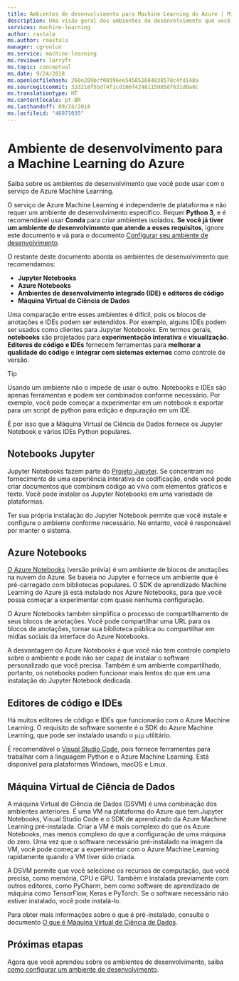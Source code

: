 ```yaml
---
title: Ambientes de desenvolvimento para Machine Learning do Azure | Microsoft Docs
description: Uma visão geral dos ambientes de desenvolvimento que você pode usar com o serviço de Azure Machine Learning. O Python 3 é o único requisito para o seu ambiente de desenvolvimento, mas é recomendável usar também os ambientes do Conda. Para o desenvolvimento de ferramentas, é recomendável Jupyter Notebooks, Azure Notebooks e editores IDE/código.
services: machine-learning
author: rastala
ms.author: roastala
manager: cgronlun
ms.service: machine-learning
ms.reviewer: larryfr
ms.topic: conceptual
ms.date: 9/24/2018
ms.openlocfilehash: 260e209bcf00396ee545851684038578c4fd148a
ms.sourcegitcommit: 32d218f5bd74f1cd106f4248115985df631d0a8c
ms.translationtype: HT
ms.contentlocale: pt-BR
ms.lasthandoff: 09/24/2018
ms.locfileid: "46971035"
---
```

# <a name="development-environment-for-azure-machine-learning"></a>Ambiente de desenvolvimento para a Machine Learning do Azure 

Saiba sobre os ambientes de desenvolvimento que você pode usar com o serviço de Azure Machine Learning. 

O serviço de Azure Machine Learning é independente de plataforma e não requer um ambiente de desenvolvimento específico. Requer __Python 3__, e é recomendável usar __Conda__ para criar ambientes isolados. __Se você já tiver um ambiente de desenvolvimento que atende a esses requisitos__, ignore este documento e vá para o documento [Configurar seu ambiente de desenvolvimento](how-to-configure-environment.md).

O restante deste documento aborda os ambientes de desenvolvimento que recomendamos:

* __Jupyter Notebooks__
* __Azure Notebooks__
* __Ambientes de desenvolvimento integrado (IDE) e editores de código__
* __Máquina Virtual de Ciência de Dados__

Uma comparação entre esses ambientes é difícil, pois os blocos de anotações e IDEs podem ser estendidos. Por exemplo, alguns IDEs podem ser usados como clientes para Jupyter Notebooks. Em termos gerais, __notebooks__ são projetados para __experimentação interativa__ e __visualização__. __Editores de código e IDEs__ fornecem ferramentas para __melhorar a qualidade do código__ e __integrar com sistemas externos__ como controle de versão.

> [!TIP]
> Usando um ambiente não o impede de usar o outro. Notebooks e IDEs são apenas ferramentas e podem ser combinados conforme necessário. Por exemplo, você pode começar a experimentar em um notebook e exportar para um script de python para edição e depuração em um IDE.
>
> É por isso que a Máquina Virtual de Ciência de Dados fornece os Jupyter Notebook e vários IDEs Python populares.

## <a name="jupyter-notebooks"></a>Notebooks Jupyter

Jupyter Notebooks fazem parte do [Projeto Jupyter](https://jupyter.org/). Se concentram no fornecimento de uma experiência interativa de codificação, onde você pode criar documentos que combinam código ao vivo com elementos gráficos e texto. Você pode instalar os Jupyter Notebooks em uma variedade de plataformas.

Ter sua própria instalação do Jupyter Notebook permite que você instale e configure o ambiente conforme necessário. No entanto, você é responsável por manter o sistema.

## <a name="azure-notebooks"></a>Azure Notebooks

[O Azure Notebooks](https://notebooks.azure.com) (versão prévia) é um ambiente de blocos de anotações na nuvem do Azure. Se baseia no Jupyter e fornece um ambiente que é pré-carregado com bibliotecas populares. O SDK de aprendizado Machine Learning do Azure já está instalado nos Azure Notebooks, para que você possa começar a experimentar com quase nenhuma configuração.

O Azure Notebooks também simplifica o processo de compartilhamento de seus blocos de anotações. Você pode compartilhar uma URL para os blocos de anotações, tornar sua biblioteca pública ou compartilhar em mídias sociais da interface do Azure Notebooks.

A desvantagem do Azure Notebooks é que você não tem controle completo sobre o ambiente e pode não ser capaz de instalar o software personalizado que você precisa. Também é um ambiente compartilhado, portanto, os notebooks podem funcionar mais lentos do que em uma instalação do Jupyter Notebook dedicada.

## <a name="ides-and-code-editors"></a>Editores de código e IDEs

Há muitos editores de código e IDEs que funcionarão com o Azure Machine Learning. O requisito de software somente é o SDK do Azure Machine Learning, que pode ser instalado usando o `pip` utilitário.

É recomendável o [Visual Studio Code](https://code.visualstudio.com/), pois fornece ferramentas para trabalhar com a linguagem Python e o Azure Machine Learning. Está disponível para plataformas Windows, macOS e Linux.

## <a name="data-science-virtual-machine"></a>Máquina Virtual de Ciência de Dados

A máquina Virtual de Ciência de Dados (DSVM) é uma combinação dos ambientes anteriores. É uma VM na plataforma do Azure que tem Jupyter Notebooks, Visual Studio Code e o SDK de aprendizado da Azure Machine Learning pré-instalada. Criar a VM é mais complexo do que os Azure Notebooks, mas menos complexo do que a configuração de uma máquina do zero. Uma vez que o software necessário pré-instalado na imagem da VM, você pode começar a experimentar com o Azure Machine Learning rapidamente quando a VM tiver sido criada.

A DSVM permite que você selecione os recursos de computação, que você precisa, como memória, CPU e GPU. Também é instalada previamente com outros editores, como PyCharm, bem como software de aprendizado de máquina como TensorFlow, Keras e PyTorch. Se o software necessário não estiver instalado, você pode instalá-lo.

Para obter mais informações sobre o que é pré-instalado, consulte o documento [O que é Máquina Virtual de Ciência de Dados](../data-science-virtual-machine/overview.md).

## <a name="next-steps"></a>Próximas etapas

Agora que você aprendeu sobre os ambientes de desenvolvimento, saiba [como configurar um ambiente de desenvolvimento](how-to-configure-environment.md).

